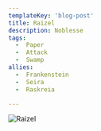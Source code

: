 ```yaml
---
templateKey: 'blog-post'
title: Raizel
description: Noblesse
tags:
  -  Paper
  -  Attack
  -  Swamp
allies:
  -  Frankenstein
  -  Seira
  -  Raskreia

---
```

![Raizel](/img/Raizel.png)
